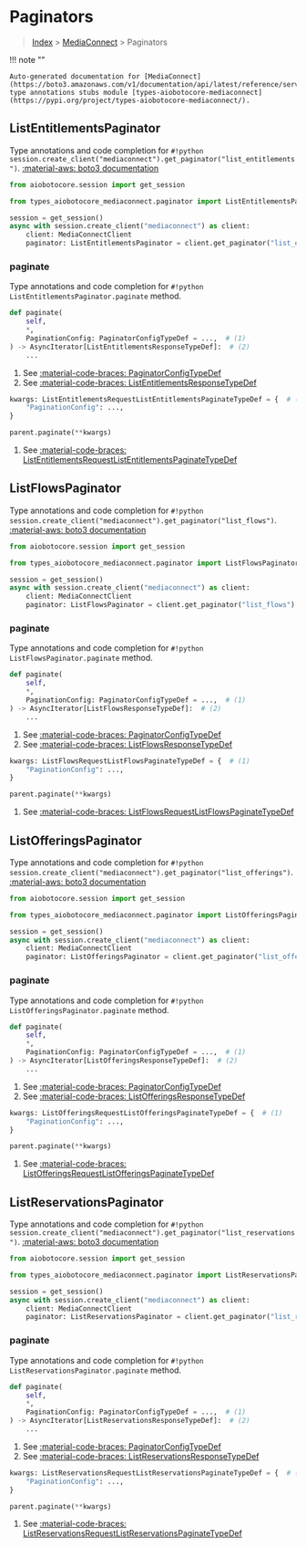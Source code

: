 # Paginators

> [Index](../README.md) > [MediaConnect](./README.md) > Paginators

!!! note ""

    Auto-generated documentation for [MediaConnect](https://boto3.amazonaws.com/v1/documentation/api/latest/reference/services/mediaconnect.html#MediaConnect)
    type annotations stubs module [types-aiobotocore-mediaconnect](https://pypi.org/project/types-aiobotocore-mediaconnect/).

## ListEntitlementsPaginator

Type annotations and code completion for `#!python session.create_client("mediaconnect").get_paginator("list_entitlements")`.
[:material-aws: boto3 documentation](https://boto3.amazonaws.com/v1/documentation/api/latest/reference/services/mediaconnect.html#MediaConnect.Paginator.ListEntitlements)

```python title="Usage example"
from aiobotocore.session import get_session

from types_aiobotocore_mediaconnect.paginator import ListEntitlementsPaginator

session = get_session()
async with session.create_client("mediaconnect") as client:
    client: MediaConnectClient
    paginator: ListEntitlementsPaginator = client.get_paginator("list_entitlements")
```


### paginate

Type annotations and code completion for `#!python ListEntitlementsPaginator.paginate` method.

```python title="Method definition"
def paginate(
    self,
    *,
    PaginationConfig: PaginatorConfigTypeDef = ...,  # (1)
) -> AsyncIterator[ListEntitlementsResponseTypeDef]:  # (2)
    ...
```

1. See [:material-code-braces: PaginatorConfigTypeDef](./type_defs.md#paginatorconfigtypedef) 
2. See [:material-code-braces: ListEntitlementsResponseTypeDef](./type_defs.md#listentitlementsresponsetypedef) 


```python title="Usage example with kwargs"
kwargs: ListEntitlementsRequestListEntitlementsPaginateTypeDef = {  # (1)
    "PaginationConfig": ...,
}

parent.paginate(**kwargs)
```

1. See [:material-code-braces: ListEntitlementsRequestListEntitlementsPaginateTypeDef](./type_defs.md#listentitlementsrequestlistentitlementspaginatetypedef) 
## ListFlowsPaginator

Type annotations and code completion for `#!python session.create_client("mediaconnect").get_paginator("list_flows")`.
[:material-aws: boto3 documentation](https://boto3.amazonaws.com/v1/documentation/api/latest/reference/services/mediaconnect.html#MediaConnect.Paginator.ListFlows)

```python title="Usage example"
from aiobotocore.session import get_session

from types_aiobotocore_mediaconnect.paginator import ListFlowsPaginator

session = get_session()
async with session.create_client("mediaconnect") as client:
    client: MediaConnectClient
    paginator: ListFlowsPaginator = client.get_paginator("list_flows")
```


### paginate

Type annotations and code completion for `#!python ListFlowsPaginator.paginate` method.

```python title="Method definition"
def paginate(
    self,
    *,
    PaginationConfig: PaginatorConfigTypeDef = ...,  # (1)
) -> AsyncIterator[ListFlowsResponseTypeDef]:  # (2)
    ...
```

1. See [:material-code-braces: PaginatorConfigTypeDef](./type_defs.md#paginatorconfigtypedef) 
2. See [:material-code-braces: ListFlowsResponseTypeDef](./type_defs.md#listflowsresponsetypedef) 


```python title="Usage example with kwargs"
kwargs: ListFlowsRequestListFlowsPaginateTypeDef = {  # (1)
    "PaginationConfig": ...,
}

parent.paginate(**kwargs)
```

1. See [:material-code-braces: ListFlowsRequestListFlowsPaginateTypeDef](./type_defs.md#listflowsrequestlistflowspaginatetypedef) 
## ListOfferingsPaginator

Type annotations and code completion for `#!python session.create_client("mediaconnect").get_paginator("list_offerings")`.
[:material-aws: boto3 documentation](https://boto3.amazonaws.com/v1/documentation/api/latest/reference/services/mediaconnect.html#MediaConnect.Paginator.ListOfferings)

```python title="Usage example"
from aiobotocore.session import get_session

from types_aiobotocore_mediaconnect.paginator import ListOfferingsPaginator

session = get_session()
async with session.create_client("mediaconnect") as client:
    client: MediaConnectClient
    paginator: ListOfferingsPaginator = client.get_paginator("list_offerings")
```


### paginate

Type annotations and code completion for `#!python ListOfferingsPaginator.paginate` method.

```python title="Method definition"
def paginate(
    self,
    *,
    PaginationConfig: PaginatorConfigTypeDef = ...,  # (1)
) -> AsyncIterator[ListOfferingsResponseTypeDef]:  # (2)
    ...
```

1. See [:material-code-braces: PaginatorConfigTypeDef](./type_defs.md#paginatorconfigtypedef) 
2. See [:material-code-braces: ListOfferingsResponseTypeDef](./type_defs.md#listofferingsresponsetypedef) 


```python title="Usage example with kwargs"
kwargs: ListOfferingsRequestListOfferingsPaginateTypeDef = {  # (1)
    "PaginationConfig": ...,
}

parent.paginate(**kwargs)
```

1. See [:material-code-braces: ListOfferingsRequestListOfferingsPaginateTypeDef](./type_defs.md#listofferingsrequestlistofferingspaginatetypedef) 
## ListReservationsPaginator

Type annotations and code completion for `#!python session.create_client("mediaconnect").get_paginator("list_reservations")`.
[:material-aws: boto3 documentation](https://boto3.amazonaws.com/v1/documentation/api/latest/reference/services/mediaconnect.html#MediaConnect.Paginator.ListReservations)

```python title="Usage example"
from aiobotocore.session import get_session

from types_aiobotocore_mediaconnect.paginator import ListReservationsPaginator

session = get_session()
async with session.create_client("mediaconnect") as client:
    client: MediaConnectClient
    paginator: ListReservationsPaginator = client.get_paginator("list_reservations")
```


### paginate

Type annotations and code completion for `#!python ListReservationsPaginator.paginate` method.

```python title="Method definition"
def paginate(
    self,
    *,
    PaginationConfig: PaginatorConfigTypeDef = ...,  # (1)
) -> AsyncIterator[ListReservationsResponseTypeDef]:  # (2)
    ...
```

1. See [:material-code-braces: PaginatorConfigTypeDef](./type_defs.md#paginatorconfigtypedef) 
2. See [:material-code-braces: ListReservationsResponseTypeDef](./type_defs.md#listreservationsresponsetypedef) 


```python title="Usage example with kwargs"
kwargs: ListReservationsRequestListReservationsPaginateTypeDef = {  # (1)
    "PaginationConfig": ...,
}

parent.paginate(**kwargs)
```

1. See [:material-code-braces: ListReservationsRequestListReservationsPaginateTypeDef](./type_defs.md#listreservationsrequestlistreservationspaginatetypedef) 
